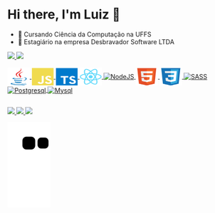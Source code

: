 # Hi there, I'm Luiz 👋

- 🔭 Cursando Ciência da Computação na UFFS
- 🌱 Estagiário na empresa Desbravador Software LTDA

<div>
  <a href="https://github.com/Lugui14">
   
  <img height="180em" src="https://github-readme-stats.vercel.app/api?username=Lugui14&show_icons=true&theme=merko&include_all_commits=true&count_private=true"/>
    
  <img height="180em" src="https://github-readme-stats.vercel.app/api/top-langs/?username=Lugui14&layout=compact&langs_count=7&theme=merko"/>
</div>
  
<div style="display: inline_block"><br>

  <img align="center" alt="Js" height="40" width="50" src="https://raw.githubusercontent.com/devicons/devicon/master/icons/java/java-original.svg">
  <img align="center" alt="Js" height="40" width="50" src="https://raw.githubusercontent.com/devicons/devicon/master/icons/javascript/javascript-plain.svg">
  <img align="center" alt="Ts" height="40" width="50" src="https://raw.githubusercontent.com/devicons/devicon/master/icons/typescript/typescript-plain.svg">
  <img align="center" alt="React" height="40" width="50" src="https://raw.githubusercontent.com/devicons/devicon/master/icons/react/react-original.svg">
  <img align="center" alt="NodeJS" height="40" width="50" src="https://cdn.jsdelivr.net/gh/devicons/devicon/icons/nodejs/nodejs-original.svg">
  
  <img align="center" alt="HTML" height="40" width="50" src="https://raw.githubusercontent.com/devicons/devicon/master/icons/html5/html5-original.svg">
  <img align="center" alt="CSS" height="40" width="50" src="https://raw.githubusercontent.com/devicons/devicon/master/icons/css3/css3-original.svg">
  <img align="center" alt="SASS" height="40" width="45" src="https://cdn.jsdelivr.net/gh/devicons/devicon/icons/sass/sass-original.svg" />
          
  
  <img align="center" alt="Postgresql" height="40" width="50" src="https://cdn.jsdelivr.net/gh/devicons/devicon/icons/postgresql/postgresql-original-wordmark.svg" />
  <img align="center" alt="Mysql" height="40" width="50" src="https://cdn.jsdelivr.net/gh/devicons/devicon/icons/mysql/mysql-original-wordmark.svg" />

</div>
  
  ##
  
<div style="display: inline_block"> 
  <a href="https://www.instagram.com/luizguizl" target="_blank">
    <img src="https://img.shields.io/badge/-Instagram-%23E4405F?style=for-the-badge&logo=instagram&logoColor=white" target="_blank">
  </a>
  <a href="mailto:zanelallopes9977@gmail.com">
    <img src="https://img.shields.io/badge/-Gmail-%23333?style=for-the-badge&logo=gmail&logoColor=white" target="_blank">
  </a>  
  <a href="https://www.linkedin.com/in/luiz-guilherme-zanella-lopes-b929791b0/" target="_blank">
    <img src="https://img.shields.io/badge/-LinkedIn-%230077B5?style=for-the-badge&logo=linkedin&logoColor=white" target="_blank">
  </a> 
</div>
  
![Snake animation](https://github.com/Lugui14/Lugui14/blob/output/github-contribution-grid-snake.svg)
